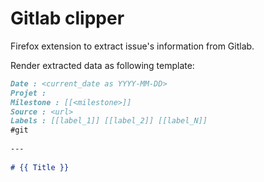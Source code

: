 # Gitlab clipper

Firefox extension to extract issue's information from Gitlab.

Render extracted data as following template:

```md
Date : <current_date as YYYY-MM-DD>
Projet : 
Milestone : [[<milestone>]]
Source : <url>
Labels : [[label_1]] [[label_2]] [[label_N]]
#git
    
---
  
# {{ Title }}
```